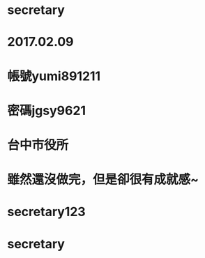 # secretary
# 2017.02.09
# 帳號yumi891211
# 密碼jgsy9621
# 台中市役所
# 雖然還沒做完，但是卻很有成就感~
# secretary123
# secretary
